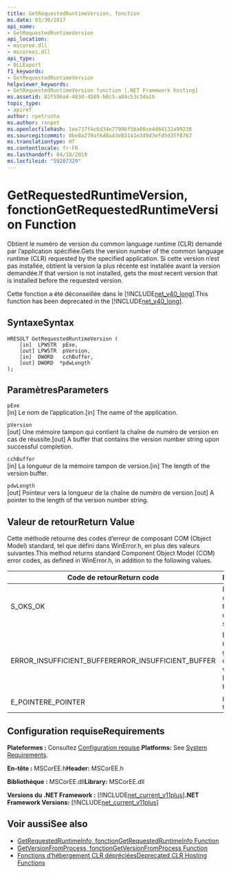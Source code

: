```yaml
---
title: GetRequestedRuntimeVersion, fonction
ms.date: 03/30/2017
api_name:
- GetRequestedRuntimeVersion
api_location:
- mscoree.dll
- mscoreei.dll
api_type:
- DLLExport
f1_keywords:
- GetRequestedRuntimeVersion
helpviewer_keywords:
- GetRequestedRuntimeVersion function [.NET Framework hosting]
ms.assetid: 82f596a4-483d-4509-b0c5-a84c53c3da1b
topic_type:
- apiref
author: rpetrusha
ms.author: ronpet
ms.openlocfilehash: 1ee737f4c6d34e77996f5ba08ce4d84132a99238
ms.sourcegitcommit: 0be8a279af6d8a43e03141e349d3efd5d35f8767
ms.translationtype: HT
ms.contentlocale: fr-FR
ms.lasthandoff: 04/18/2019
ms.locfileid: "59207329"
---
```

# <a name="getrequestedruntimeversion-function"></a><span data-ttu-id="62d42-102">GetRequestedRuntimeVersion, fonction</span><span class="sxs-lookup"><span data-stu-id="62d42-102">GetRequestedRuntimeVersion Function</span></span>
<span data-ttu-id="62d42-103">Obtient le numéro de version du common language runtime (CLR) demandé par l’application spécifiée.</span><span class="sxs-lookup"><span data-stu-id="62d42-103">Gets the version number of the common language runtime (CLR) requested by the specified application.</span></span> <span data-ttu-id="62d42-104">Si cette version n’est pas installée, obtient la version la plus récente est installée avant la version demandée.</span><span class="sxs-lookup"><span data-stu-id="62d42-104">If that version is not installed, gets the most recent version that is installed before the requested version.</span></span>  
  
 <span data-ttu-id="62d42-105">Cette fonction a été déconseillée dans le [!INCLUDE[net_v40_long](../../../../includes/net-v40-long-md.md)].</span><span class="sxs-lookup"><span data-stu-id="62d42-105">This function has been deprecated in the [!INCLUDE[net_v40_long](../../../../includes/net-v40-long-md.md)].</span></span>  
  
## <a name="syntax"></a><span data-ttu-id="62d42-106">Syntaxe</span><span class="sxs-lookup"><span data-stu-id="62d42-106">Syntax</span></span>  
  
```  
HRESULT GetRequestedRuntimeVersion (  
    [in]  LPWSTR  pExe,   
    [out] LPWSTR  pVersion,   
    [in]  DWORD   cchBuffer,   
    [out] DWORD  *pdwLength  
);  
```  
  
## <a name="parameters"></a><span data-ttu-id="62d42-107">Paramètres</span><span class="sxs-lookup"><span data-stu-id="62d42-107">Parameters</span></span>  
 `pExe`  
 <span data-ttu-id="62d42-108">[in] Le nom de l’application.</span><span class="sxs-lookup"><span data-stu-id="62d42-108">[in] The name of the application.</span></span>  
  
 `pVersion`  
 <span data-ttu-id="62d42-109">[out] Une mémoire tampon qui contient la chaîne de numéro de version en cas de réussite.</span><span class="sxs-lookup"><span data-stu-id="62d42-109">[out] A buffer that contains the version number string upon successful completion.</span></span>  
  
 `cchBuffer`  
 <span data-ttu-id="62d42-110">[in] La longueur de la mémoire tampon de version.</span><span class="sxs-lookup"><span data-stu-id="62d42-110">[in] The length of the version buffer.</span></span>  
  
 `pdwLength`  
 <span data-ttu-id="62d42-111">[out] Pointeur vers la longueur de la chaîne de numéro de version.</span><span class="sxs-lookup"><span data-stu-id="62d42-111">[out] A pointer to the length of the version number string.</span></span>  
  
## <a name="return-value"></a><span data-ttu-id="62d42-112">Valeur de retour</span><span class="sxs-lookup"><span data-stu-id="62d42-112">Return Value</span></span>  
 <span data-ttu-id="62d42-113">Cette méthode retourne des codes d’erreur de composant COM (Object Model) standard, tel que défini dans WinError.h, en plus des valeurs suivantes.</span><span class="sxs-lookup"><span data-stu-id="62d42-113">This method returns standard Component Object Model (COM) error codes, as defined in WinError.h, in addition to the following values.</span></span>  
  
|<span data-ttu-id="62d42-114">Code de retour</span><span class="sxs-lookup"><span data-stu-id="62d42-114">Return code</span></span>|<span data-ttu-id="62d42-115">Description</span><span class="sxs-lookup"><span data-stu-id="62d42-115">Description</span></span>|  
|-----------------|-----------------|  
|<span data-ttu-id="62d42-116">S_OK</span><span class="sxs-lookup"><span data-stu-id="62d42-116">S_OK</span></span>|<span data-ttu-id="62d42-117">La commande s'est correctement terminée.</span><span class="sxs-lookup"><span data-stu-id="62d42-117">The method completed successfully.</span></span>|  
|<span data-ttu-id="62d42-118">ERROR_INSUFFICIENT_BUFFER</span><span class="sxs-lookup"><span data-stu-id="62d42-118">ERROR_INSUFFICIENT_BUFFER</span></span>|<span data-ttu-id="62d42-119">Le tampon de version n’est pas suffisamment grand pour stocker la chaîne de version.</span><span class="sxs-lookup"><span data-stu-id="62d42-119">The version buffer is not large enough to store the version string.</span></span>|  
|<span data-ttu-id="62d42-120">E_POINTER</span><span class="sxs-lookup"><span data-stu-id="62d42-120">E_POINTER</span></span>|<span data-ttu-id="62d42-121">`pdwLength` a la valeur null.</span><span class="sxs-lookup"><span data-stu-id="62d42-121">`pdwLength` is null.</span></span>|  
  
## <a name="requirements"></a><span data-ttu-id="62d42-122">Configuration requise</span><span class="sxs-lookup"><span data-stu-id="62d42-122">Requirements</span></span>  
 <span data-ttu-id="62d42-123">**Plateformes :** Consultez [Configuration requise](../../../../docs/framework/get-started/system-requirements.md).</span><span class="sxs-lookup"><span data-stu-id="62d42-123">**Platforms:** See [System Requirements](../../../../docs/framework/get-started/system-requirements.md).</span></span>  
  
 <span data-ttu-id="62d42-124">**En-tête :** MSCorEE.h</span><span class="sxs-lookup"><span data-stu-id="62d42-124">**Header:** MSCorEE.h</span></span>  
  
 <span data-ttu-id="62d42-125">**Bibliothèque :** MSCorEE.dll</span><span class="sxs-lookup"><span data-stu-id="62d42-125">**Library:** MSCorEE.dll</span></span>  
  
 <span data-ttu-id="62d42-126">**Versions du .NET Framework :** [!INCLUDE[net_current_v11plus](../../../../includes/net-current-v11plus-md.md)]</span><span class="sxs-lookup"><span data-stu-id="62d42-126">**.NET Framework Versions:** [!INCLUDE[net_current_v11plus](../../../../includes/net-current-v11plus-md.md)]</span></span>  
  
## <a name="see-also"></a><span data-ttu-id="62d42-127">Voir aussi</span><span class="sxs-lookup"><span data-stu-id="62d42-127">See also</span></span>

- [<span data-ttu-id="62d42-128">GetRequestedRuntimeInfo, fonction</span><span class="sxs-lookup"><span data-stu-id="62d42-128">GetRequestedRuntimeInfo Function</span></span>](../../../../docs/framework/unmanaged-api/hosting/getrequestedruntimeinfo-function.md)
- [<span data-ttu-id="62d42-129">GetVersionFromProcess, fonction</span><span class="sxs-lookup"><span data-stu-id="62d42-129">GetVersionFromProcess Function</span></span>](../../../../docs/framework/unmanaged-api/hosting/getversionfromprocess-function.md)
- [<span data-ttu-id="62d42-130">Fonctions d’hébergement CLR dépréciées</span><span class="sxs-lookup"><span data-stu-id="62d42-130">Deprecated CLR Hosting Functions</span></span>](../../../../docs/framework/unmanaged-api/hosting/deprecated-clr-hosting-functions.md)
